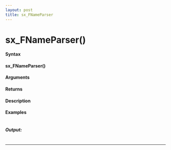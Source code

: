 ```yaml
---
layout: post
title: sx_FNameParser
---
```


# sx_FNameParser()


#### Syntax

#### sx_FNameParser()

#### Arguments

#### Returns

#### Description

#### Examples

```

```

##### Output:

```

```

---